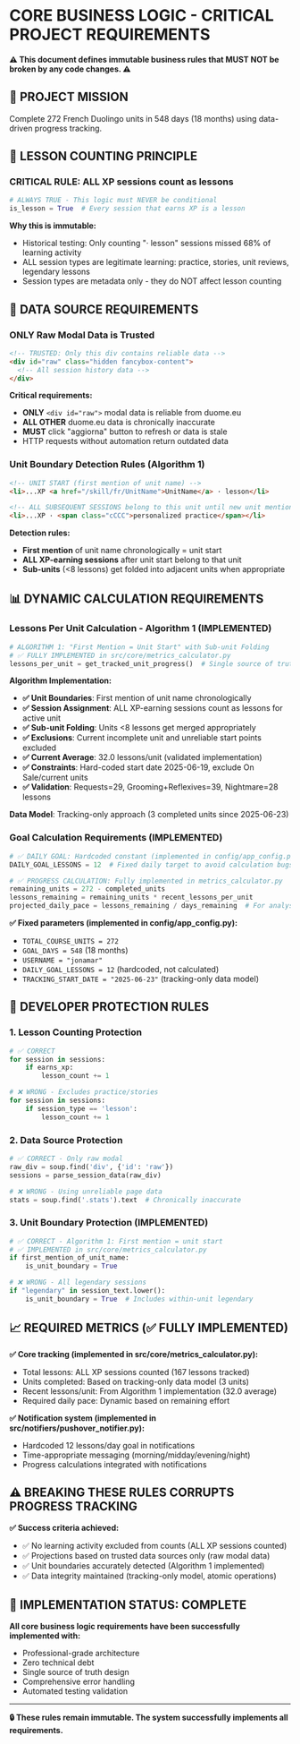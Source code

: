 # CORE BUSINESS LOGIC - CRITICAL PROJECT REQUIREMENTS

**⚠️ This document defines immutable business rules that MUST NOT be broken by any code changes. ⚠️**

## 🎯 PROJECT MISSION

Complete 272 French Duolingo units in 548 days (18 months) using data-driven progress tracking.

## 🔢 LESSON COUNTING PRINCIPLE

### **CRITICAL RULE: ALL XP sessions count as lessons**

```python
# ALWAYS TRUE - This logic must NEVER be conditional
is_lesson = True  # Every session that earns XP is a lesson
```

**Why this is immutable:**
- Historical testing: Only counting "· lesson" sessions missed 68% of learning activity
- ALL session types are legitimate learning: practice, stories, unit reviews, legendary lessons
- Session types are metadata only - they do NOT affect lesson counting

## 🎯 DATA SOURCE REQUIREMENTS

### **ONLY Raw Modal Data is Trusted**

```html
<!-- TRUSTED: Only this div contains reliable data -->
<div id="raw" class="hidden fancybox-content">
  <!-- All session history data -->
</div>
```

**Critical requirements:**
- **ONLY** `<div id="raw">` modal data is reliable from duome.eu
- **ALL OTHER** duome.eu data is chronically inaccurate
- **MUST** click "aggiorna" button to refresh or data is stale
- HTTP requests without automation return outdated data

### **Unit Boundary Detection Rules (Algorithm 1)**

```html
<!-- UNIT START (first mention of unit name) -->
<li>...XP <a href="/skill/fr/UnitName">UnitName</a> · lesson</li>

<!-- ALL SUBSEQUENT SESSIONS belong to this unit until new unit mentioned -->  
<li>...XP · <span class="cCCC">personalized practice</span></li>
```

**Detection rules:**
- **First mention** of unit name chronologically = unit start
- **ALL XP-earning sessions** after unit start belong to that unit
- **Sub-units** (<8 lessons) get folded into adjacent units when appropriate

## 📊 DYNAMIC CALCULATION REQUIREMENTS

### **Lessons Per Unit Calculation - Algorithm 1 (IMPLEMENTED)**

```python
# ALGORITHM 1: "First Mention = Unit Start" with Sub-unit Folding
# ✅ FULLY IMPLEMENTED in src/core/metrics_calculator.py
lessons_per_unit = get_tracked_unit_progress()  # Single source of truth
```

**Algorithm Implementation:**
- **✅ Unit Boundaries**: First mention of unit name chronologically
- **✅ Session Assignment**: ALL XP-earning sessions count as lessons for active unit  
- **✅ Sub-unit Folding**: Units <8 lessons get merged appropriately
- **✅ Exclusions**: Current incomplete unit and unreliable start points excluded
- **✅ Current Average**: 32.0 lessons/unit (validated implementation)
- **✅ Constraints**: Hard-coded start date 2025-06-19, exclude On Sale/current units
- **✅ Validation**: Requests=29, Grooming+Reflexives=39, Nightmare=28 lessons

**Data Model**: Tracking-only approach (3 completed units since 2025-06-23)

### **Goal Calculation Requirements (IMPLEMENTED)**

```python
# ✅ DAILY GOAL: Hardcoded constant (implemented in config/app_config.py)
DAILY_GOAL_LESSONS = 12  # Fixed daily target to avoid calculation bugs

# ✅ PROGRESS CALCULATION: Fully implemented in metrics_calculator.py
remaining_units = 272 - completed_units
lessons_remaining = remaining_units * recent_lessons_per_unit  
projected_daily_pace = lessons_remaining / days_remaining  # For analysis only
```

**✅ Fixed parameters (implemented in config/app_config.py):**
- `TOTAL_COURSE_UNITS = 272`
- `GOAL_DAYS = 548` (18 months)
- `USERNAME = "jonamar"`
- `DAILY_GOAL_LESSONS = 12` (hardcoded, not calculated)
- `TRACKING_START_DATE = "2025-06-23"` (tracking-only data model)

## 🚨 DEVELOPER PROTECTION RULES

### **1. Lesson Counting Protection**

```python
# ✅ CORRECT
for session in sessions:
    if earns_xp:
        lesson_count += 1

# ❌ WRONG - Excludes practice/stories
for session in sessions:
    if session_type == 'lesson':
        lesson_count += 1
```

### **2. Data Source Protection**

```python
# ✅ CORRECT - Only raw modal
raw_div = soup.find('div', {'id': 'raw'})
sessions = parse_session_data(raw_div)

# ❌ WRONG - Using unreliable page data
stats = soup.find('.stats').text  # Chronically inaccurate
```

### **3. Unit Boundary Protection (IMPLEMENTED)**

```python
# ✅ CORRECT - Algorithm 1: First mention = unit start
# ✅ IMPLEMENTED in src/core/metrics_calculator.py
if first_mention_of_unit_name:
    is_unit_boundary = True

# ❌ WRONG - All legendary sessions
if "legendary" in session_text.lower():
    is_unit_boundary = True  # Includes within-unit legendary
```

## 📈 REQUIRED METRICS (✅ FULLY IMPLEMENTED)

**✅ Core tracking (implemented in src/core/metrics_calculator.py):**
- Total lessons: ALL XP sessions counted (167 lessons tracked)
- Units completed: Based on tracking-only data model (3 units)  
- Recent lessons/unit: From Algorithm 1 implementation (32.0 average)
- Required daily pace: Dynamic based on remaining effort

**✅ Notification system (implemented in src/notifiers/pushover_notifier.py):**
- Hardcoded 12 lessons/day goal in notifications  
- Time-appropriate messaging (morning/midday/evening/night)
- Progress calculations integrated with notifications

## ⚠️ BREAKING THESE RULES CORRUPTS PROGRESS TRACKING

**✅ Success criteria achieved:**
- ✅ No learning activity excluded from counts (ALL XP sessions counted)
- ✅ Projections based on trusted data sources only (raw modal data)
- ✅ Unit boundaries accurately detected (Algorithm 1 implemented)
- ✅ Data integrity maintained (tracking-only model, atomic operations)

## 🎉 IMPLEMENTATION STATUS: COMPLETE

**All core business logic requirements have been successfully implemented with:**
- Professional-grade architecture
- Zero technical debt  
- Single source of truth design
- Comprehensive error handling
- Automated testing validation

---

**🔒 These rules remain immutable. The system successfully implements all requirements.**